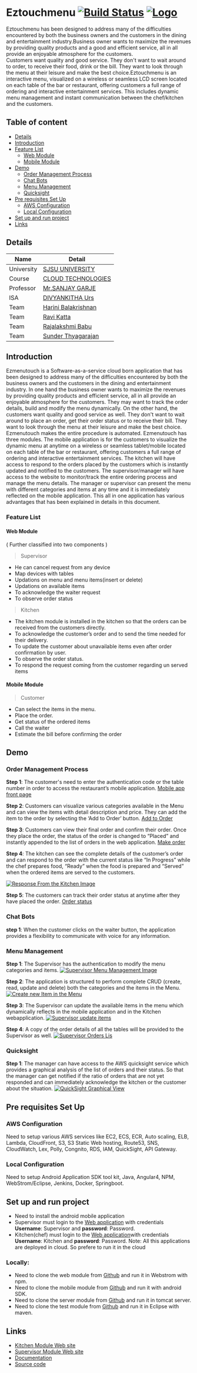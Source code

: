 # Eztouchmenu     [![Build Status](https://travis-ci.org/lil-boat/playtest-set-game.svg?branch=development)](http://54.183.149.36:8080/job/ezmenutouch/)   [![Logo](https://i.imgur.com/hgm3Beit.png)](http://ezmenutouch.com)


Eztouchmenu has been designed to address many of the difficulties encountered by both the business owners and the customers  in the dining and entertainment industry.Business owner wants to maximize the revenues by providing quality products and a good and efficient service, all in all provide an enjoyable atmosphere for the customers.  
Customers want quality and good service. They don't want to wait around to order, to receive their food, drink or the bill. They want to look through the menu at their leisure and make the best choice.Eztouchmenu is an interactive menu, visualized on a wireless or seamless LCD screen located on each table of the bar or restaurant, offering customers a full range of ordering and interactive entertainment services. This includes dynamic menu management and instant communication between the chef/kitchen and the customers. 


## Table of content

- [Details](#details)
- [Introduction](#introduction)
- [Feature List](#feature-list)
    - [Web Module](#web-module)
    - [Mobile Module](#mobile-module)
- [Demo](#demo)
    - [Order Management Process](#order-management-process)
    - [Chat Bots](#chat-bots)
    - [Menu Management](#menu-management)
    - [Quicksight](#quicksight)
- [Pre requisites Set Up](#pre-requisites-set-up)
    - [AWS Configuration](#aws-configuration)
    - [Local Configuration](#local-configuration)
- [Set up and run project](#set-up-and-run-project)
- [Links](#links)

## Details

|Name | Detail|
|---|---|
| University | [SJSU UNIVERSITY]( http://www.sjsu.edu/) |
| Course | [CLOUD TECHNOLOGIES](info.sjsu.edu/web-dbgen/catalog/courses/CMPE281.html)|
|Professor| [Mr.SANJAY GARJE](https://www.linkedin.com/in/sanjaygarje/) |
|ISA|[DIVYANKITHA Urs](https://www.linkedin.com/in/divyankithaurs/) |
|Team | [Harini Balakrishnan](https://www.linkedin.com/in/harini-balakrishnan/) 
|Team | [Ravi Katta](https://www.linkedin.com/in/ravi-shanker-katta/)  
|Team | [Rajalakshmi Babu](https://www.linkedin.com/in/rajalakshmi-babu-79a100102/) 
|Team | [Sunder Thyagarajan](https://www.linkedin.com/in/sunderthyagarajan/)

## Introduction
Ezmenutouch is a Software-as-a-service cloud born application that has been designed to address many of the difficulties encountered by both the business owners and the customers in the dining and entertainment industry. In one hand the business owner wants to maximize the revenues by providing quality products and efficient service, all in all provide an enjoyable atmosphere for the customers. They may want to track the order details, build  and modify the menu dynamically. On the other hand, the customers want quality and good service as well. They don't want to wait around to place an order, get their order status or to receive their bill. They want to look through the menu at their leisure and make the best choice. 
Ezmenutouch makes the entire procedure is automated. Ezmenutouch has three modules. The mobile application is for the customers to visualize the dynamic menu at anytime on a wireless or seamless tablet/mobile located on each table of the bar or restaurant, offering customers a full range of ordering and interactive entertainment services. The kitchen will have access to respond to the orders placed by the customers which is instantly updated and notified to the customers. The supervisor/manager will have access to the website to monitor/track the entire ordering process and manage the menu details. The manager or supervisor can present the menu with different categories and items at any time and it is immediately reflected on the mobile application. This all in one application has various advantages that has been explained in details in this document. 

### Feature List
#### Web Module  
( Further classified into two  components )       
> Supervisor            
- He can cancel request from any  device
- Map devices with tables
- Updations on menu and menu items(insert or delete) 
- Updations on available items
- To acknowledge the waiter request
- To observe order status

> Kitchen
- The kitchen module is installed in the kitchen so that the orders can be received from  the  customers directly.
- To acknowledge the customer’s order and to send the time needed for their delivery.
- To update the customer about unavailable items even after order confirmation by user.
- To observe the order status.
- To respond the request coming from the customer regarding un served items      

#### Mobile Module 
> Customer
- Can select the items in the menu.
- Place the order.
- Get status of the ordered items
- Call the waiter
- Estimate the bill before confirming the order

## Demo
### Order Management Process
**Step 1**: The customer's need to enter the authentication code or the table number in order to access the restaurant’s mobile application. 
[Mobile app front page](https://i.imgur.com/YWfK6Ys.png)

**Step 2**: Customers can visualize various categories available in the Menu and can view the items with detail description and price. They can add the item to the order by selecting the ‘Add to Order’ button. 
[Add to Order](https://i.imgur.com/ZU0sehD.png)

**Step 3**: Customers can view their final order and confirm their order. Once they place the order, the status of the order is changed to “Placed” and instantly appended to the list of orders in the web application. 
[Make order](https://i.imgur.com/jJn9Z2m.png)

**Step 4**: The kitchen can see the complete details of the customer’s order and can respond to the order with the current status like “In Progress” while the chef prepares food, “Ready” when the food is prepared and “Served” when the ordered items are served to the customers.

[![Response From the Kitchen Image](https://i.imgur.com/yl5uBws.png)](http://ezmenutouch.potobooth.com/)

**Step 5**: The customers can track their order status at anytime after they have placed the order. 
[Order status](https://i.imgur.com/qDyBLYz.png)

### Chat Bots
**step 1**: When the customer clicks on the waiter button, the application provides a flexibility to communicate with voice for any information.

### Menu Management
**Step 1**: The Supervisor has the authentication to modify the menu categories and items. 
[![Supervisor Menu Management Image](https://i.imgur.com/GTivxxC.png)](http://ezmenutouch.potobooth.com/)

**Step 2**: The application is structured to perform complete CRUD (create, read, update and delete) both the categories and the items in the Menu. 
[![Create new Item in the Menu](https://i.imgur.com/fDBJuql.png)](http://ezmenutouch.potobooth.com/)

**Step 3**: The Supervisor can update the available items in the menu which dynamically reflects in the mobile application and in the Kitchen webapplication. 
[![Supervisor update items](https://i.imgur.com/LYCINnt.png)](http://ezmenutouch.potobooth.com/)

**Step 4**: A copy of the order details of all the tables will be provided to the Supervisor as well.
[![Supervisor Orders Lis](https://i.imgur.com/W66IIb7.png)](http://ezmenutouch.potobooth.com/)

### Quicksight

**Step 1**: The manager can have access to the AWS quicksight service which provides a graphical analysis of the list of orders and their status. So that the manager can get notified if the ratio of orders that are not yet responded and can immediately acknowledge the kitchen or the customer about the situation. 
[![QuickSight Graphical View](https://i.imgur.com/mcq4Yhl.png)](https://us-east-1.quicksight.aws.amazon.com)

## Pre requisites Set Up
### AWS Configuration
Need to setup various AWS services like EC2, ECS, ECR, Auto scaling, ELB, Lambda, CloudFront, S3,  S3 Static Web hosting, Route53, SNS, CloudWatch, Lex, Polly, Congnito, RDS, IAM, QuickSight, API Gateway.  

### Local Configuration
Need to setup Android Application SDK tool kit, Java, Angular4, NPM, WebStrom/Eclipse, Jenkins, Docker, Springboot.

## Set up and run project
- Need to install the android mobile application
- Supervisor must login to the [Web application](http://ezmenutouch.com/) with credentials **Username**: Supervisor and **password**: Password.
- Kitchen(chef) must login to the [Web application](http://ezmenutouch.potobooth.com/)with credentials **Username**: Kitchen and **password**: Password.
Note: All this applications are deployed in cloud. So prefere to run it in the cloud

### Locally: 
- Need to clone the web module from [Github](https://github.com/CMPE281Cloud/eztouchmenu) and run it in Webstrom with npm.
- Need to clone the mobile module from [Github](https://github.com/CMPE281Cloud/eztouchmenu) and run it with android SDK.
- Need to clone the server module from [Github](https://github.com/CMPE281Cloud/eztouchmenu) and run it in tomcat server.
- Need to  clone the test module from [Github](https://github.com/CMPE281Cloud/eztouchmenu) and run it in Eclipse with maven.

## Links

* [Kitchen Module Web site](http://ezmenutouch.potobooth.com/)
* [Supervisor Module Web site](http://ezmenutouch.com/)
* [Documentation](https://github.com/CMPE281Cloud/eztouchmenu/master/README.md)
* [Source code](https://github.com/CMPE281Cloud/eztouchmenu)
